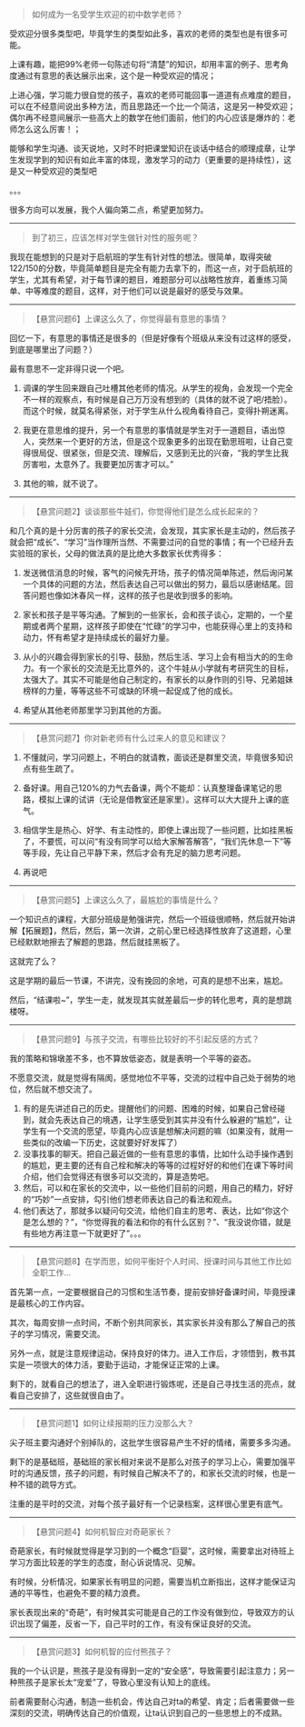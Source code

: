 > 如何成为一名受学生欢迎的初中数学老师？

受欢迎分很多类型吧，毕竟学生的类型如此多，喜欢的老师的类型也是有很多可能。

上课有趣，能把99%老师一句陈述句将“清楚”的知识，却用丰富的例子、思考角度通过有意思的表达展示出来，这个是一种受欢迎的情况；

上进心强，学习能力很自觉的孩子，喜欢的老师可能回事一道道有点难度的题目，可以在不经意间说出多种方法，而且思路还一个比一个简洁，这是另一种受欢迎；偶尔再不经意间展示一些高大上的数学在他们面前，他们的内心应该是爆炸的：老师怎么这么厉害！；

能够和学生沟通、谈天说地，又时不时把课堂知识在谈话中结合的顺理成章，让学生发现学到的知识有如此丰富的体现，激发学习的动力（更重要的是持续性），这是又一种受欢迎的类型吧

。。。

很多方向可以发展，我个人偏向第二点，希望更加努力。

---

> 到了初三，应该怎样对学生做针对性的服务呢？

我现在能想到的只是对于启航班的学生有针对性的想法。很简单，取得突破122/150的分数，毕竟简单题目是完全有能力去拿下的，而这一点，对于启航班的学生，尤其有希望，对于每节课的题目，难题部分可以战略性放弃，着重练习简单、中等难度的题目，这样，对于他们可以说是最好的感受与效果。

---

> 【悬赏问题6】上课这么久了，你觉得最有意思的事情？

回忆一下，有意思的事情还是很多的（但是好像有个班级从来没有过这样的感受，到底是哪里出了问题？）

最有意思不一定非得只说一个吧。

1. 调课的学生回来跟自己吐槽其他老师的情况。从学生的视角，会发现一个完全不一样的观察点，有时候是自己万万没有想到的（具体的就不说了吧/捂脸）。而这个时候，就莫名得紧张，对于学生从什么视角看待自己，变得扑朔迷离。

2. 我更在意思维的提升，另一个有意思的事情就是学生对于一道题目，语出惊人，突然来一个更好的方法，但是这个现象更多的出现在勤思班啦，让自己变得很局促、很紧张，但是交流、理解后，又感到无比的兴奋，“我的学生比我厉害啦，太意外了。我要更加厉害才可以。”

3. 其他的嘛，就不说了。

---

> 【悬赏问题2】谈谈那些牛娃们，你觉得他们是怎么成长起来的？

和几个真的是十分厉害的孩子的家长交流，会发现，其实家长是主动的，然后孩子就会把“成长”、“学习”当作理所当然、不需要过问的自觉的事情；有一个已经升去实验班的家长，父母的做法真的是比绝大多数家长优秀得多：

1. 发送微信消息的时候，客气的问候先开场，孩子的情况简单陈述，然后询问某一个具体的问题的方法，然后表达自己可以做出的努力，最后以感谢结尾。回答问题也像如沐春风一样，这样的孩子也是收到很多的影响。

2. 家长和孩子是平等沟通。了解到的一些家长，会和孩子谈心，定期的，一个星期或者两个星期，这样孩子即使在“忙碌”的学习中，也能获得心里上的支持和动力，怀有希望才是持续成长的最好力量。

3. 从小的兴趣会得到家长的引导、鼓励，然后生活、学习上会有相当大的的生命力。有一个家长的交流是无比意外的，这个牛娃从小学就有考研究生的目标，太强大了。其实不可能是他自己制定的，有家长的以身作则的引导、兄弟姐妹榜样的力量，等等这些不可或缺的环境一起促成了他的成长。

4. 希望从其他老师那里学习到其他的方面。

---

> 【悬赏问题7】你对新老师有什么过来人的意见和建议？

1. 不懂就问，学习问题上，不明白的就请教，面谈还是群里交流，毕竟很多知识点有些生疏了。

2. 备好课。用自己120%的力气去备课，两个不能却：认真整理备课笔记的思路，模拟上课的试讲（无论是借教室还是家里）。这样可以大大提升上课的底气。

3. 相信学生是热心、好学、有主动性的，即使上课出现了一些问题，比如挂黑板了，不要慌，可以问“有没有同学可以给大家解答解答”，“我们先休息一下”等等手段，先让自己平静下来，然后才会有充足的脑力思考问题。

4. 再说吧

---

> 【悬赏问题5】上课这么久了，最尴尬的事情是什么？

一个知识点的课程，大部分班级是勉强讲完，然后一个班级很顺畅，然后就开始讲解【拓展题】，然后，然后，第一次讲，之前心里已经选择性放弃了这道题，心里已经默默地擦去了解题的思路，然后就挂黑板了。

这就完了么？

这是学期的最后一节课，不讲完，没有挽回的余地，可真的是想不出来，尴尬。

然后，“结课啦~”，学生一走，就发现其实就差最后一步的转化思考，真的是想跳楼呀。

---

> 【悬赏问题9】与孩子交流，有哪些比较好的不引起反感的方式？

我的策略和锦墩差不多，也不算放低姿态，就是表明一个平等的姿态。

不愿意交流，就是觉得有隔阂，感觉地位不平等，交流的过程中自己处于弱势的地位，然后就不想交流了。

1. 有的是先讲述自己的历史。提醒他们的问题、困难的时候，如果自己曾经碰到，就会先表达自己的境遇，让学生感受到其实并没有什么躲避的“尴尬”，让学生有一个交流的愿望，毕竟内心应该是想解决问题的嘛（如果没有，就用一些类似的改编一下历史，这就要好好发挥了）
2. 没事找事的聊天。把自己最近做的一些有意思的事情，比如什么动手操作遇到的尴尬，更主要的还有自己栓和解决的等等的过程好好的和他们在课下等时间介绍，他们会觉得还有很多可以交流的，算是造势吧。
3. 然后，可以和在家长的交流中，以一些他们目前的问题，用自己的精力，好好的“巧妙”一点安排，勾引他们想老师表达自己的看法和观点。
4. 他们表达了，那就多以疑问句交流，给他们自主的思考、表达，比如“你这个是怎么想的？”，“你觉得我的看法和你的有什么区别？”、“我没说你错，就是有些地方再注意一下就更好了”。。。

---

> 【悬赏问题8】在学而思，如何平衡好个人时间、授课时间与其他工作比如全职工作...

首先第一点，一定要根据自己的习惯和生活节奏，提前安排好备课时间，毕竟授课是最核心的工作内容。

其次，每周安排一点时间，不断个别共同家长，其实家长并没有那么了解自己的孩子的学习情况，需要交流。

另外一点，就是注意规律运动，保持良好的体力。进入工作后，才领悟到，教书其实是一项很大的体力活，要勤于运动，才能保证正常的上课。

剩下的，就看自己的想法了，进入全职进行锻炼呢，还是自己寻找生活的亮点，就看自己安排了，这些就很自由了。

----- 
> 【悬赏问题1】如何让续报期的压力没那么大？

尖子班主要沟通好个别掉队的，这批学生很容易产生不好的情绪，需要多多沟通。

剩下的是基础班，基础班的家长相对来说不是那么对孩子的学习上心，需要加强平时的沟通反馈，孩子的问题，有时候自己解决不了的，和家长交流的时候，也是一种不错的疏导方式。

注重的是平时的交流，对每个孩子最好有一个记录档案，这样很心里更有底气。

---

> 【悬赏问题4】如何机智应对奇葩家长？

奇葩家长，有时候就觉得是学习到的一个概念“巨婴”，这时候，需要拿出对待班上学习方面比较差的学生的态度，耐心诉说情况、见解。

有时候，分析情况，如果家长有明显的问题，需要当机立断指出，这样才能保证沟通的平等性，也避免不要的精力浪费。

家长表现出来的“奇葩”，有时候其实可能是自己的工作没有做到位，导致双方的认识出现了偏差，反省一下，自己平时的工作，有没有保证良好的交流。


---

> 【悬赏问题3】如何机智的应付熊孩子？

我的一个认识是，熊孩子是没有得到一定的“安全感”，导致需要引起注意力；另一种熊孩子是家长太“宠爱”了，导致心里没有认知上的底线。

前者需要耐心沟通，制造一些机会，传达自己对ta的希望、肯定；后者需要做一些深刻的交流，明确传达自己的价值观，让ta认识到自己的一些思想上的不成熟。